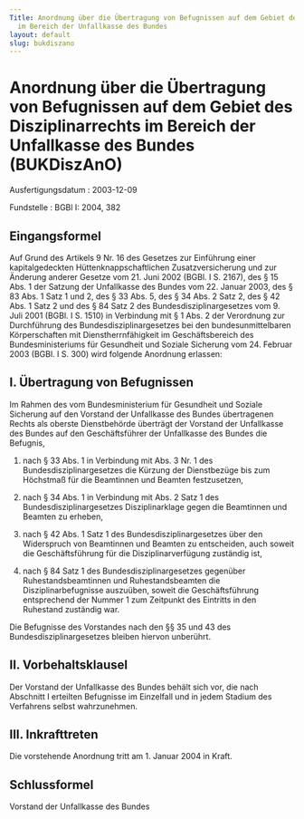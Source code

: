 ```yaml
---
Title: Anordnung über die Übertragung von Befugnissen auf dem Gebiet des Disziplinarrechts
  im Bereich der Unfallkasse des Bundes
layout: default
slug: bukdiszano
---
```


# Anordnung über die Übertragung von Befugnissen auf dem Gebiet des Disziplinarrechts im Bereich der Unfallkasse des Bundes (BUKDiszAnO)

Ausfertigungsdatum
:   2003-12-09

Fundstelle
:   BGBl I: 2004, 382



## Eingangsformel

Auf Grund des Artikels 9 Nr. 16 des Gesetzes zur Einführung einer
kapitalgedeckten Hüttenknappschaftlichen Zusatzversicherung und zur
Änderung anderer Gesetze vom 21. Juni 2002 (BGBl. I S. 2167), des § 15
Abs. 1 der Satzung der Unfallkasse des Bundes vom 22. Januar 2003, des
§ 83 Abs. 1 Satz 1 und 2, des § 33 Abs. 5, des § 34 Abs. 2 Satz 2, des
§ 42 Abs. 1 Satz 2 und des § 84 Satz 2 des Bundesdisziplinargesetzes
vom 9. Juli 2001 (BGBl. I S. 1510) in Verbindung mit § 1 Abs. 2 der
Verordnung zur Durchführung des Bundesdisziplinargesetzes bei den
bundesunmittelbaren Körperschaften mit Dienstherrnfähigkeit im
Geschäftsbereich des Bundesministeriums für Gesundheit und Soziale
Sicherung vom 24. Februar 2003 (BGBl. I S. 300) wird folgende
Anordnung erlassen:


## I. Übertragung von Befugnissen

Im Rahmen des vom Bundesministerium für Gesundheit und Soziale
Sicherung auf den Vorstand der Unfallkasse des Bundes übertragenen
Rechts als oberste Dienstbehörde überträgt der Vorstand der
Unfallkasse des Bundes auf den Geschäftsführer der Unfallkasse des
Bundes die Befugnis,

1.  nach § 33 Abs. 1 in Verbindung mit Abs. 3 Nr. 1 des
    Bundesdisziplinargesetzes die Kürzung der Dienstbezüge bis zum
    Höchstmaß für die Beamtinnen und Beamten festzusetzen,


2.  nach § 34 Abs. 1 in Verbindung mit Abs. 2 Satz 1 des
    Bundesdisziplinargesetzes Disziplinarklage gegen die Beamtinnen und
    Beamten zu erheben,


3.  nach § 42 Abs. 1 Satz 1 des Bundesdisziplinargesetzes über den
    Widerspruch von Beamtinnen und Beamten zu entscheiden, auch soweit die
    Geschäftsführung für die Disziplinarverfügung zuständig ist,


4.  nach § 84 Satz 1 des Bundesdisziplinargesetzes gegenüber
    Ruhestandsbeamtinnen und Ruhestandsbeamten die Disziplinarbefugnisse
    auszuüben, soweit die Geschäftsführung entsprechend der Nummer 1 zum
    Zeitpunkt des Eintritts in den Ruhestand zuständig war.



Die Befugnisse des Vorstandes nach den §§ 35 und 43 des
Bundesdisziplinargesetzes bleiben hiervon unberührt.


## II. Vorbehaltsklausel

Der Vorstand der Unfallkasse des Bundes behält sich vor, die nach
Abschnitt I erteilten Befugnisse im Einzelfall und in jedem Stadium
des Verfahrens selbst wahrzunehmen.


## III. Inkrafttreten

Die vorstehende Anordnung tritt am 1. Januar 2004 in Kraft.


## Schlussformel

Vorstand der Unfallkasse des Bundes

